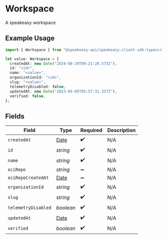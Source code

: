 # Workspace

A speakeasy workspace

## Example Usage

```typescript
import { Workspace } from "@speakeasy-api/speakeasy-client-sdk-typescript/sdk/models/shared";

let value: Workspace = {
  createdAt: new Date("2024-08-29T09:21:28.573Z"),
  id: "<id>",
  name: "<value>",
  organizationId: "<id>",
  slug: "<value>",
  telemetryDisabled: false,
  updatedAt: new Date("2023-05-05T05:57:31.337Z"),
  verified: false,
};
```

## Fields

| Field                                                                                         | Type                                                                                          | Required                                                                                      | Description                                                                                   |
| --------------------------------------------------------------------------------------------- | --------------------------------------------------------------------------------------------- | --------------------------------------------------------------------------------------------- | --------------------------------------------------------------------------------------------- |
| `createdAt`                                                                                   | [Date](https://developer.mozilla.org/en-US/docs/Web/JavaScript/Reference/Global_Objects/Date) | :heavy_check_mark:                                                                            | N/A                                                                                           |
| `id`                                                                                          | *string*                                                                                      | :heavy_check_mark:                                                                            | N/A                                                                                           |
| `name`                                                                                        | *string*                                                                                      | :heavy_check_mark:                                                                            | N/A                                                                                           |
| `ociRepo`                                                                                     | *string*                                                                                      | :heavy_minus_sign:                                                                            | N/A                                                                                           |
| `ociRepoCreatedAt`                                                                            | [Date](https://developer.mozilla.org/en-US/docs/Web/JavaScript/Reference/Global_Objects/Date) | :heavy_minus_sign:                                                                            | N/A                                                                                           |
| `organizationId`                                                                              | *string*                                                                                      | :heavy_check_mark:                                                                            | N/A                                                                                           |
| `slug`                                                                                        | *string*                                                                                      | :heavy_check_mark:                                                                            | N/A                                                                                           |
| `telemetryDisabled`                                                                           | *boolean*                                                                                     | :heavy_check_mark:                                                                            | N/A                                                                                           |
| `updatedAt`                                                                                   | [Date](https://developer.mozilla.org/en-US/docs/Web/JavaScript/Reference/Global_Objects/Date) | :heavy_check_mark:                                                                            | N/A                                                                                           |
| `verified`                                                                                    | *boolean*                                                                                     | :heavy_check_mark:                                                                            | N/A                                                                                           |